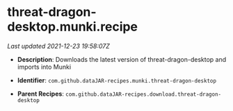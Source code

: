 # threat-dragon-desktop.munki.recipe

_Last updated 2021-12-23 19:58:07Z_

- **Description**: Downloads the latest version of threat-dragon-desktop and imports into Munki

- **Identifier**: `com.github.dataJAR-recipes.munki.threat-dragon-desktop`

- **Parent Recipes**: `com.github.dataJAR-recipes.download.threat-dragon-desktop`